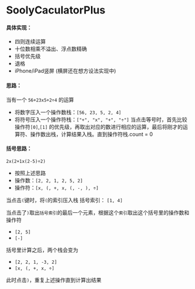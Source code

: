 # SoolyCaculatorPlus
#### 具体实现：
 - 四则连续运算
 - 十位数相乘不溢出、浮点数精确
 - 括号优先级
 - 退格
 - iPhone/iPad竖屏 (横屏还在想方设法实现中)

#### 思路：
当有一个 ```56+23x5+2÷4``` 的运算
- 将数字压入一个操作数栈：```[56, 23, 5, 2, 4]```
- 将符号压入一个操作符栈：```["+", "x", "+", "÷"]```
当点击等号时，首先比较操作符```[0]```,```[1]``` 的优先级，再取出对应的数进行相应的运算，最后将刚才的运算符、操作数出栈，计算结果入栈。直到操作符栈.count = 0
  
 #### 括号思路：
```2x(2+1x(2-5)÷2)```
 - 按照上述思路
 - 操作数：```[2, 2, 1, 2, 5, 2]```
 - 操作符：```[x, (, +, x, (, -, ), ÷]```

当点击```(```键时，将```(```的索引压入栈
括号索引：
```[1, 4]```

当点击了```)```取出```括号索引```的最后一个元素，根据这个```索引```取出这个括号里的操作数和操作符
 - ```[2, 5]```
 - ```[-]```

括号里计算之后，两个栈会变为
 - ```[2, 2, 1, -3, 2]```
 - ```[x, (, +, x, ÷]```

此时点击```)```，重复上述操作直到计算出结果

